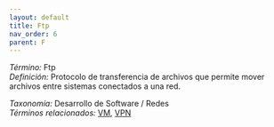 ```yaml
---
layout: default
title: Ftp
nav_order: 6
parent: F
---
```


*Término:* Ftp  
*Definición:* Protocolo de transferencia de archivos que permite mover archivos entre sistemas conectados a una red.

*Taxonomía:* Desarrollo de Software / Redes  
*Términos relacionados:* [VM](https://maleniski.github.io/diccionario-angl-tec-mx/docs/alfabeticamente/V/vm/), [VPN](https://maleniski.github.io/diccionario-angl-tec-mx/docs/alfabeticamente/V/vpn/)
